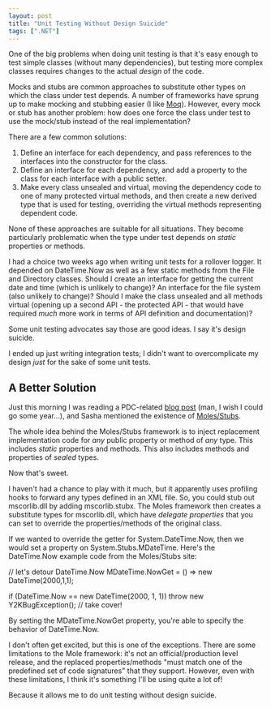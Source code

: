 ```yaml
---
layout: post
title: "Unit Testing Without Design Suicide"
tags: [".NET"]
---
```



One of the big problems when doing unit testing is that it's easy enough to test simple classes (without many dependencies), but testing more complex classes requires changes to the actual _design_ of the code.





Mocks and stubs are common approaches to substitute other types on which the class under test depends. A number of frameworks have sprung up to make mocking and stubbing easier (I like [Moq](http://code.google.com/p/moq/)). However, every mock or stub has another problem: how does one force the class under test to use the mock/stub instead of the real implementation?





There are a few common solutions:



1. Define an interface for each dependency, and pass references to the interfaces into the constructor for the class.
1. Define an interface for each dependency, and add a property to the class for each interface with a public setter.
1. Make every class unsealed and virtual, moving the dependency code to one of many protected virtual methods, and then create a new derived type that is used for testing, overriding the virtual methods representing dependent code.




None of these approaches are suitable for all situations. They become particularly problematic when the type under test depends on _static_ properties or methods.





I had a choice two weeks ago when writing unit tests for a rollover logger. It depended on DateTime.Now as well as a few static methods from the File and Directory classes. Should I create an interface for getting the current date and time (which is unlikely to change)? An interface for the file system (also unlikely to change)? Should I make the class unsealed and all methods virtual (opening up a second API - the protected API - that would have required _much_ more work in terms of API definition and documentation)?





Some unit testing advocates say those are good ideas. I say it's design suicide.





I ended up just writing integration tests; I didn't want to overcomplicate my design _just_ for the sake of some unit tests.



## A Better Solution



Just this morning I was reading a PDC-related [blog post](http://blogs.microsoft.co.il/blogs/sasha/archive/2009/11/18/pdc-2009-day-1-code-contracts-and-pex-power-charge-your-assertions-and-unit-tests.aspx) (man, I wish I could go some year...), and Sasha mentioned the existence of [Moles/Stubs](http://research.microsoft.com/en-us/projects/stubs/).





The whole idea behind the Moles/Stubs framework is to inject replacement implementation code for _any_ public property or method of _any_ type. This includes _static_ properties and methods. This also includes methods and properties of _sealed_ types.





Now that's sweet.





I haven't had a chance to play with it much, but it apparently uses profiling hooks to forward any types defined in an XML file. So, you could stub out mscorlib.dll by adding mscorlib.stubx. The Moles framework then creates a substitute types for mscorlib.dll, which have _delegate properties_ that you can set to override the properties/methods of the original class.





If we wanted to override the getter for System.DateTime.Now, then we would set a property on System.Stubs.MDateTime. Here's the DateTime.Now example code from the Moles/Stubs site:




// let's detour DateTime.Now
MDateTime.NowGet = () => new DateTime(2000,1,1);

if (DateTime.Now == new DateTime(2000, 1, 1))
    throw new Y2KBugException(); // take cover!




By setting the MDateTime.NowGet property, you're able to specify the behavior of DateTime.Now.





I don't often get excited, but this is one of the exceptions. There are some limitations to the Mole framework: it's not an official/production level release, and the replaced properties/methods "must match one of the predefined set of code signatures" that they support. However, even with these limitations, I think it's something I'll be using quite a lot of!





Because it allows me to do unit testing without design suicide.

